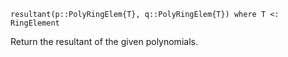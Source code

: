 ```
resultant(p::PolyRingElem{T}, q::PolyRingElem{T}) where T <: RingElement
```

Return the resultant of the given polynomials.
